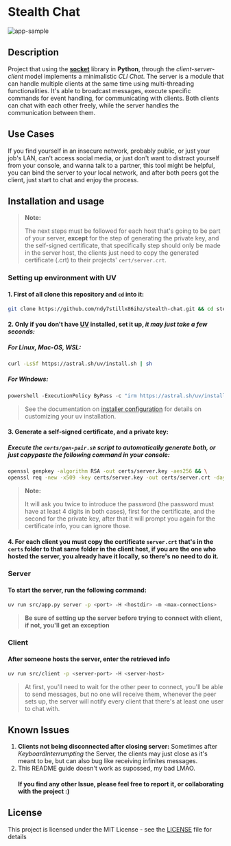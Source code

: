 # Stealth Chat

![app-sample](sample/ui-example.png)

## Description

Project that using the **[socket](https://docs.python.org/3/library/socket.html)** library in **Python**, through the _client-server-client_ model implements a minimalistic _CLI Chat_. The server is a module that can handle multiple clients at the same time using multi-threading functionalities. It's able to broadcast messages, execute specific commands for event handling, for communicating with clients. Both clients can chat with each other freely, while the server handles the communication between them.

## Use Cases

If you find yourself in an insecure network, probably public, or just your job's LAN, can't access social media, or just don't want to distract yourself from your console, and wanna talk to a partner, this tool might be helpful, you can bind the server to your local network, and after both peers got the client, just start to chat and enjoy the process.

## Installation and usage

> **Note:**
>
> The next steps must be followed for each host that's going to be part of your server, **except** for the step of generating the private key, and the self-signed certificate, that specifically step should only be made in the server host, the clients just need to copy the generated certificate (.crt) to their projects' `cert/server.crt`.

### Setting up environment with UV

#### 1. First of all clone this repository and `cd` into it:

```sh
git clone https://github.com/ndy7stillx86ihz/stealth-chat.git && cd stealth-chat
```

#### 2. Only if you don't have [UV](https://docs.astral.sh/uv/) installed, set it up, _it may just take a few seconds:_

##### For Linux, Mac-OS, WSL:

```sh
curl -LsSf https://astral.sh/uv/install.sh | sh
```

##### For Windows:

```powershell
powershell -ExecutionPolicy ByPass -c "irm https://astral.sh/uv/install.ps1 | iex"
```

> See the documentation on [installer configuration](https://docs.astral.sh/uv/configuration/installer/) for details on customizing your uv installation.

#### 3. Generate a self-signed certificate, and a private key:

##### Execute the `certs/gen-pair.sh` script to automatically generate both, or just copypaste the following command in your console:

```sh
openssl genpkey -algorithm RSA -out certs/server.key -aes256 && \
openssl req -new -x509 -key certs/server.key -out certs/server.crt -days 365
```

> **Note:**
>
> It will ask you twice to introduce the password (the password must have at least 4 digits in both cases), first for the certificate, and the second for the private key, after that it will prompt you again for the certificate info, you can ignore those.

#### 4. For each client you must copy the certificate `server.crt` that's in the `certs` folder to that same folder in the client host, if you are the one who hosted the server, you already have it locally, so there's no need to do it.

### Server

#### To start the server, run the following command:

```bash
uv run src/app.py server -p <port> -H <hostdir> -m <max-connections>
```

> **Be sure of setting up the server before trying to connect with client, if not, you'll get an exception**

### Client

#### After someone hosts the server, enter the retrieved info

```bash
uv run src/client -p <server-port> -H <server-host>
```

> At first, you'll need to wait for the other peer to connect, you'll be able to send messages, but no one will receive them, whenever the peer sets up, the server will notify every client that there's at least one user to chat with.

## Known Issues

1. **Clients not being disconnected after closing server:** Sometimes after _KeyboardInterrumpting_ the Server, the clients may just close as it's meant to be, but can also bug like receiving infinites messages.
2. This README guide doesn't work as supossed, my bad LMAO.
    #### If you find any other Issue, please feel free to report it, or collaborating with the project :)

## License

This project is licensed under the MIT License - see the [LICENSE](LICENSE) file for details
